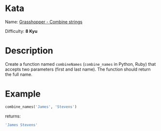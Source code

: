 # Kata
Name: [Grasshopper - Combine strings](https://www.codewars.com/kata/grasshopper-combine-strings/ruby)

Difficulty: **8 Kyu**

# Description
Create a function named `combineNames` (`combine_names` in Python, Ruby) that accepts two parameters (first and last name). The function should return the full name.

# Example
```ruby
combine_names('James', 'Stevens')
```

returns:

```ruby
'James Stevens'
```